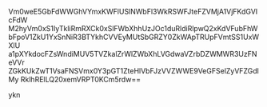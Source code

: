 Vm0weE5GbFdWWGhVYmxKWFlUSlNWbFl3WkRSWFJteFZVMjA1VjFKdGVIcFdW
M2hyVm0xS1IyTkliRmRXCk0xSlFWbXhhUzJOc1duRldiRlpwQ2xKdVFubFhW
bFpoV1ZkU1YxSnNiR3BTYkhCVVEyMUtSbGRZY0ZkWApTRUpFVmtSS1UxWXlU
a1pXYkdocFZsWndiMUV5TVZkalZrWlZWbXhLVGdwaVZrbDZWMWR3UzFNeVVr
ZGkKUkZwT1VsaFNSVmx0Y3pGT1ZteHlVbFJzVVZWWE9VeGFSelZyVFZGdlMy
RklhRElLQ20xemVRPT0KCm5rdw==

ykn
